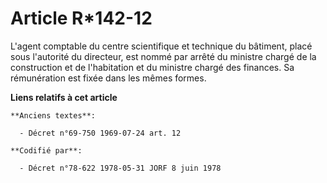 # Article R*142-12

L'agent comptable du centre scientifique et technique du bâtiment, placé sous l'autorité du directeur, est nommé par arrêté
du ministre chargé de la construction et de l'habitation et du ministre chargé des finances. Sa rémunération est fixée dans
les mêmes formes.

**Liens relatifs à cet article**

	**Anciens textes**:

	  - Décret n°69-750 1969-07-24 art. 12

	**Codifié par**:

	  - Décret n°78-622 1978-05-31 JORF 8 juin 1978
